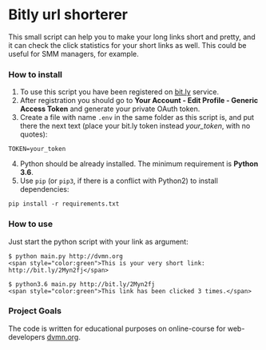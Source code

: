 # Bitly url shorterer

This small script can help you to make your long links short and pretty, and it can check the click statistics for your short links as well. This could be useful for SMM managers, for example.


### How to install
1. To use this script you have been registered on [bit.ly](http://bit.ly/) service. 
2. After registration you should go to **Your Account - Edit Profile - Generic Access Token** and generate your private OAuth token. 
3. Create a file with name `.env` in the same folder as this script is, and put there the next text (place your bit.ly token instead *your_token*, with no quotes):
```
TOKEN=your_token
```
4. Python should be already installed. The minimum requirement is **Python 3.6**.
5. Use `pip` (or `pip3`, if there is a conflict with Python2) to install dependencies:
```console
pip install -r requirements.txt
```

### How to use
Just start the python script with your link as argument:
```console
$ python main.py http://dvmn.org
<span style="color:green">This is your very short link: http://bit.ly/2Myn2fj</span>
```

```console
$ python3.6 main.py http://bit.ly/2Myn2fj
<span style="color:green">This link has been clicked 3 times.</span>
```

### Project Goals
The code is written for educational purposes on online-course for web-developers [dvmn.org](https://dvmn.org/).
